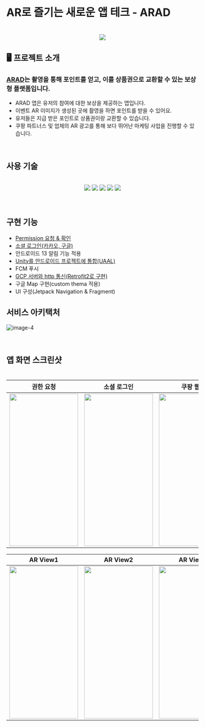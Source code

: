 
# AR로 즐기는 새로운 앱 테크 - ARAD

<h1 align="center"> <img src="https://github.com/user-attachments/assets/e94947fc-8292-4a56-8c83-e34eb1da6dd7"   /> </h1>

## 🖥️ 프로젝트 소개
### [ARAD](https://play.google.com/store/apps/details?id=com.anyractive.arad_january&pcampaignid=web_share)는 촬영을 통해 포인트를 얻고, 이를 상품권으로 교환할 수 있는 보상형 플랫폼입니다.
* ARAD 앱은 유저의 참여에 대한 보상을 제공하는 앱입니다. <br> 
* 이벤트 AR 이미지가 생성된 곳에 촬영을 하면 포인트를 받을 수 있어요. <br>
* 유저들은 지급 받은 포인트로 상품권이랑 교환할 수 있습니다. <br> 
* 쿠팡 파트너스 및 업체의 AR 광고를 통해 보다 뛰어난 마케팅 사업을 진행할 수 있습니다. 

<br>

## 사용 기술
<br>
<div align=center> 
  <img src="https://img.shields.io/badge/java-007396?style=for-the-badge&logo=java&logoColor=white"> 
  <img src="https://img.shields.io/badge/kotlin-232F3E?style=for-the-badge&logo=kotlin&logoColor=white"> 
  <img src="https://img.shields.io/badge/unity-FCC624?style=for-the-badge&logo=unity&logoColor=black"> 
  <img src="https://img.shields.io/badge/github-181717?style=for-the-badge&logo=github&logoColor=white">
  <img src="https://img.shields.io/badge/git-F05032?style=for-the-badge&logo=git&logoColor=white">

</div>
<br>
<br>

## 구현 기능

* [Permission 요청 & 확인](https://github.com/Gnoam-R/ARAD/blob/main/project/functions/permission.md) <br> 
* [소셜 로그인(카카오, 구글)](https://github.com/Gnoam-R/ARAD/blob/main/project/functions/login.md)<br> 
* 안드로이드 13 알림 기능 적용 <br> 
* [Unity를 안드로이드 프로젝트에 통합(UAAL)](https://github.com/Gnoam-R/ARAD/blob/main/project/functions/uaal(unity%20as%20a%20library).md) <br> 
* FCM 푸시 <br> 
* [GCP 서버와 http 통신(Retrofit2로 구현)](https://github.com/Gnoam-R/ARAD/blob/main/project/functions/network.md) <br> 
* 구글 Map 구현(custom thema 적용) <br> 
* UI 구성(Jetpack Navigation & Fragment) <br> 

## 서비스 아키택처
![image-4](https://github.com/user-attachments/assets/f3d82a87-5e2a-434e-b6f0-6b3c7dda8be8)


<br>

## 앱 화면 스크린샷

<h1 align="center">

| **권한 요청** | **소셜 로그인** | **쿠팡 웹뷰** | **Google Map** |
|---|---|---|---|
| <img src="https://github.com/rohhyungwoo/ARAD_Public/assets/67363759/d6e47aa0-6713-480e-927f-291f9887f6d7" width="180" height="400"/> | <img src="https://github.com/rohhyungwoo/ARAD_Public/assets/67363759/cb926de5-33eb-46d2-a6d8-c3ef6e84dca3" width="180" height="400"/> | <img src="https://github.com/rohhyungwoo/ARAD_Public/assets/67363759/662f5a81-5ef4-49cb-a973-5f370dfb8c0e" width="180" height="400"/>| <img src="https://github.com/rohhyungwoo/ARAD_Public/assets/67363759/a5f915ee-a355-4600-8b51-bba8d41b925d" width="180" height="400"/>

| **AR View1** | **AR View2** | **AR View3** | **POI upload** | 
|---|---|---|---|
| <img src="https://github.com/rohhyungwoo/ARAD_Public/assets/67363759/a97ac82a-33b3-4a2d-bfd9-8de9eb927b8f" width="180" height="400"/> | <img src="https://github.com/rohhyungwoo/ARAD_Public/assets/67363759/4b68bb9d-e610-46de-93c4-90fadd0f861a" width="180" height="400"/> | <img src="https://github.com/rohhyungwoo/ARAD_Public/assets/67363759/4e5bb0e1-3b92-45e1-91b6-0205fde399d0" width="180" height="400"/> |<img src="https://github.com/rohhyungwoo/ARAD_Public/assets/67363759/585f06da-b59c-43d3-b180-4ac7c00e5ffc" width="180" height="400"/> 

<br>

</h1>
<br>

